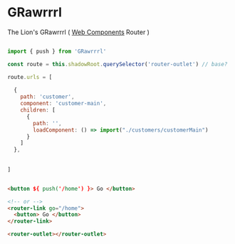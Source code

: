 # GRawrrrl
The Lion's GRawrrrl ( [Web Components](https://developer.mozilla.org/en-US/docs/Web/Web_Components) Router )

```js

import { push } from 'GRawrrrl'

const route = this.shadowRoot.querySelector('router-outlet') // base?

route.urls = [
 
  { 
    path: 'customer', 
    component: 'customer-main', 
    children: [
      { 
        path: '', 
        loadComponent: () => import("./customers/customerMain") 
      }
    ] 
  },
 
  
]

```

```html

<button ${ push('/home') }> Go </button>

<!-- or -->
<router-link go="/home">
  <button> Go </button>
</router-link>

<router-outlet></router-outlet>
```

